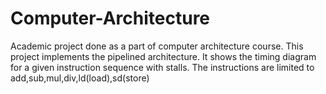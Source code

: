 # Computer-Architecture
Academic project done as a part of computer architecture course. This project implements the pipelined architecture. It shows the timing diagram for a given instruction sequence with stalls. The instructions are limited to add,sub,mul,div,ld(load),sd(store)
